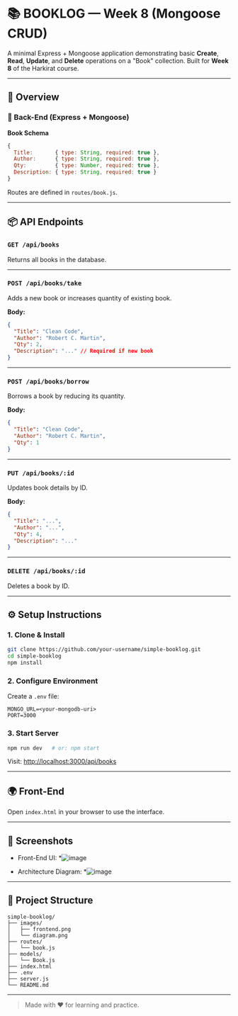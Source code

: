


# 📚 BOOKLOG — Week 8 (Mongoose CRUD)

A minimal Express + Mongoose application demonstrating basic **Create**, **Read**, **Update**, and **Delete** operations on a "Book" collection. Built for **Week 8** of the Harkirat course.

---

## 🚀 Overview

### 🔧 Back-End (Express + Mongoose)

**Book Schema**
```js
{
  Title:       { type: String, required: true },
  Author:      { type: String, required: true },
  Qty:         { type: Number, required: true },
  Description: { type: String, required: true }
}
````

Routes are defined in `routes/book.js`.

---

## 📦 API Endpoints

### `GET /api/books`

Returns all books in the database.

---

### `POST /api/books/take`

Adds a new book or increases quantity of existing book.

**Body:**

```json
{
  "Title": "Clean Code",
  "Author": "Robert C. Martin",
  "Qty": 2,
  "Description": "..." // Required if new book
}
```

---

### `POST /api/books/borrow`

Borrows a book by reducing its quantity.

**Body:**

```json
{
  "Title": "Clean Code",
  "Author": "Robert C. Martin",
  "Qty": 1
}
```

---

### `PUT /api/books/:id`

Updates book details by ID.

**Body:**

```json
{
  "Title": "...",
  "Author": "...",
  "Qty": 4,
  "Description": "..."
}
```

---

### `DELETE /api/books/:id`

Deletes a book by ID.

---

## ⚙️ Setup Instructions

### 1. Clone & Install

```bash
git clone https://github.com/your-username/simple-booklog.git
cd simple-booklog
npm install
```

### 2. Configure Environment

Create a `.env` file:

```env
MONGO_URL=<your-mongodb-uri>
PORT=3000
```

### 3. Start Server

```bash
npm run dev   # or: npm start
```

Visit: [http://localhost:3000/api/books](http://localhost:3000/api/books)

---

## 🌍 Front-End

Open `index.html` in your browser to use the interface.

---

## 📸 Screenshots

* Front-End UI:
*![image](https://github.com/user-attachments/assets/150b7f69-055f-4e93-bff7-fe6599fd21c9)

* Architecture Diagram:
*![image](https://github.com/user-attachments/assets/fbaa6a55-9867-4879-b1d9-30b4cf1b38b5)


---

## 📁 Project Structure

```
simple-booklog/
├── images/
│   ├── frontend.png
│   └── diagram.png
├── routes/
│   └── book.js
├── models/
│   └── Book.js
├── index.html
├── .env
├── server.js
└── README.md
```

---

> Made with ❤️ for learning and practice.


